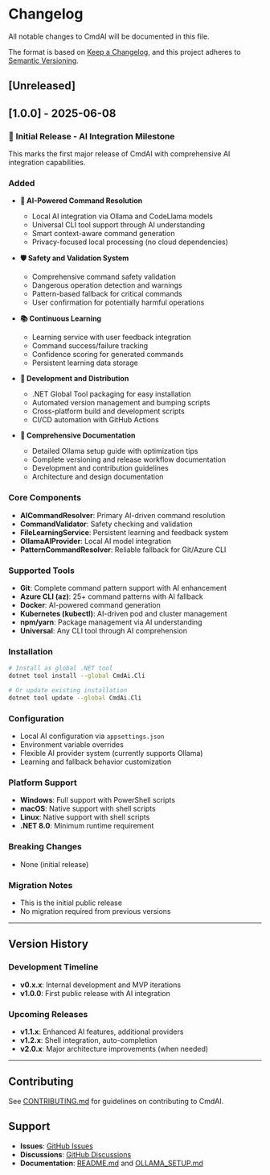 # Changelog

All notable changes to CmdAI will be documented in this file.

The format is based on [Keep a Changelog](https://keepachangelog.com/en/1.0.0/),
and this project adheres to [Semantic Versioning](https://semver.org/spec/v2.0.0.html).

## [Unreleased]

## [1.0.0] - 2025-06-08

### 🎉 Initial Release - AI Integration Milestone

This marks the first major release of CmdAI with comprehensive AI integration capabilities.

### Added
- **🤖 AI-Powered Command Resolution**
  - Local AI integration via Ollama and CodeLlama models
  - Universal CLI tool support through AI understanding
  - Smart context-aware command generation
  - Privacy-focused local processing (no cloud dependencies)

- **🛡️ Safety and Validation System**
  - Comprehensive command safety validation
  - Dangerous operation detection and warnings
  - Pattern-based fallback for critical commands
  - User confirmation for potentially harmful operations

- **📚 Continuous Learning**
  - Learning service with user feedback integration
  - Command success/failure tracking
  - Confidence scoring for generated commands
  - Persistent learning data storage

- **🔧 Development and Distribution**
  - .NET Global Tool packaging for easy installation
  - Automated version management and bumping scripts
  - Cross-platform build and development scripts
  - CI/CD automation with GitHub Actions

- **📖 Comprehensive Documentation**
  - Detailed Ollama setup guide with optimization tips
  - Complete versioning and release workflow documentation
  - Development and contribution guidelines
  - Architecture and design documentation

### Core Components
- **AICommandResolver**: Primary AI-driven command resolution
- **CommandValidator**: Safety checking and validation
- **FileLearningService**: Persistent learning and feedback system
- **OllamaAIProvider**: Local AI model integration
- **PatternCommandResolver**: Reliable fallback for Git/Azure CLI

### Supported Tools
- **Git**: Complete command pattern support with AI enhancement
- **Azure CLI (az)**: 25+ command patterns with AI fallback
- **Docker**: AI-powered command generation
- **Kubernetes (kubectl)**: AI-driven pod and cluster management
- **npm/yarn**: Package management via AI understanding
- **Universal**: Any CLI tool through AI comprehension

### Installation
```bash
# Install as global .NET tool
dotnet tool install --global CmdAi.Cli

# Or update existing installation
dotnet tool update --global CmdAi.Cli
```

### Configuration
- Local AI configuration via `appsettings.json`
- Environment variable overrides
- Flexible AI provider system (currently supports Ollama)
- Learning and fallback behavior customization

### Platform Support
- **Windows**: Full support with PowerShell scripts
- **macOS**: Native support with shell scripts
- **Linux**: Native support with shell scripts
- **.NET 8.0**: Minimum runtime requirement

### Breaking Changes
- None (initial release)

### Migration Notes
- This is the initial public release
- No migration required from previous versions

---

## Version History

### Development Timeline
- **v0.x.x**: Internal development and MVP iterations
- **v1.0.0**: First public release with AI integration

### Upcoming Releases
- **v1.1.x**: Enhanced AI features, additional providers
- **v1.2.x**: Shell integration, auto-completion
- **v2.0.x**: Major architecture improvements (when needed)

---

## Contributing

See [CONTRIBUTING.md](CONTRIBUTING.md) for guidelines on contributing to CmdAI.

## Support

- **Issues**: [GitHub Issues](https://github.com/yoshiwatanabe/cmdai/issues)
- **Discussions**: [GitHub Discussions](https://github.com/yoshiwatanabe/cmdai/discussions)
- **Documentation**: [README.md](README.md) and [OLLAMA_SETUP.md](cmdai/OLLAMA_SETUP.md)